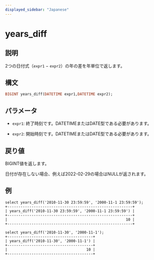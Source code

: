 ```yaml
---
displayed_sidebar: "Japanese"
---
```


# years_diff

## 説明

2つの日付式（`expr1` − `expr2`）の年の差を年単位で返します。

## 構文

```Haskell
BIGINT years_diff(DATETIME expr1,DATETIME expr2);
```

## パラメータ

- `expr1`: 終了時刻です。DATETIMEまたはDATE型である必要があります。

- `expr2`: 開始時刻です。DATETIMEまたはDATE型である必要があります。

## 戻り値

BIGINT値を返します。

日付が存在しない場合、例えば2022-02-29の場合はNULLが返されます。

## 例

```Plain
select years_diff('2010-11-30 23:59:59', '2000-11-1 23:59:59');
+---------------------------------------------------------+
| years_diff('2010-11-30 23:59:59', '2000-11-1 23:59:59') |
+---------------------------------------------------------+
|                                                      10 |
+---------------------------------------------------------+

select years_diff('2010-11-30', '2000-11-1');
+---------------------------------------+
| years_diff('2010-11-30', '2000-11-1') |
+---------------------------------------+
|                                    10 |
+---------------------------------------+
```
